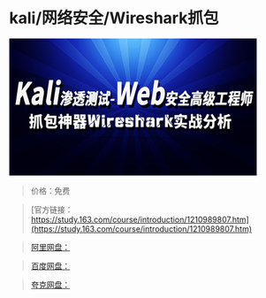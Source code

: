 # kali/网络安全/Wireshark抓包

![img](../../../assets/study163/free/4ea373c563004413a68f36cbaeff438e.jpg)

> 价格：免费

> [官方链接：https://study.163.com/course/introduction/1210989807.htm](https://study.163.com/course/introduction/1210989807.htm)

> [阿里网盘：]()

> [百度网盘：]()

> [夸克网盘：]()
